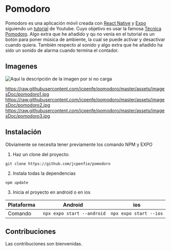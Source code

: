 # Pomodoro
Pomodoro es una aplicación móvil creada con [React Native](https://reactnative.dev/) y [Expo](https://expo.dev/) siguiendo un [tutorial](https://www.youtube.com/watch?v=Dl8x8EWXq8s&t) de Youtube. 
Cuyo objetivo es usar la famosa [Técnica Pomodoro](https://es.wikipedia.org/wiki/T%C3%A9cnica_Pomodoro). 
Algo extra que he añadido y qu no venía en el tutorial es un botón para poner música de ambiente, la cual se puede activar y desactivar cuando quiera. También respecto al sonido y algo extra que he añadido ha sido un sonido de alarma cuando termina el contador.

## Imagenes

![Aquí la descripción de la imagen por si no carga](https://raw.githubusercontent.com/jcpenfe/pomodoro/master/assets/imagesDoc/pomodoro1.jpg)



https://raw.githubusercontent.com/jcpenfe/pomodoro/master/assets/imagesDoc/pomodoro1.jpg
https://raw.githubusercontent.com/jcpenfe/pomodoro/master/assets/imagesDoc/pomodoro2.jpg
https://raw.githubusercontent.com/jcpenfe/pomodoro/master/assets/imagesDoc/pomodoro3.jpg

## Instalación
Obviamente se necesita tener previamente los comando NPM y EXPO

1. Haz un clone del proyecto:
```
git clone https://github.com/jcpenfie/pomodoro
```
2. Instala todas la dependencias
```
npm update
```
3. Inicia el proyecto en android o en ios

| Plataforma | Android                           | ios                       |
|  ---       |            ---                    |           ---             |
| Comando    | ``` npx expo start --android```   | ```npx expo start --ios```|
## Contribuciones
Las contribuciones son bienvenidas.
